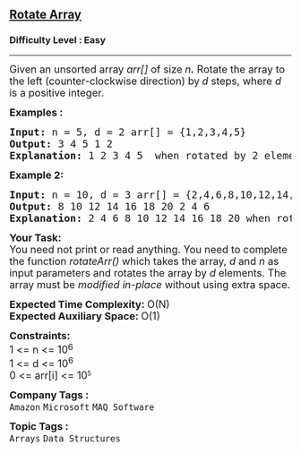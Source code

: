 <h2><a href="https://www.geeksforgeeks.org/problems/rotate-array-by-n-elements-1587115621/1">Rotate Array</a></h2><h3>Difficulty Level : Easy</h3><hr><div class="problems_problem_content__Xm_eO"><p><span style="font-size: 18px;">Given an unsorted array <em>arr[]</em> of size<strong> </strong><em>n<strong>.</strong></em>&nbsp;Rotate the array to the left (counter-clockwise direction) by<strong> </strong><em>d</em> steps, where <em>d</em> is a positive integer.&nbsp;</span></p>
<p><span style="font-size: 18px;"><strong>Examples :<br></strong></span></p>
<pre><span style="font-size: 18px;"><strong>Input: </strong>n = 5, d = 2 arr[] = {1,2,3,4,5}
<strong>Output: </strong>3 4 5 1 2
<strong>Explanation: </strong>1 2 3 4 5&nbsp; when rotated by 2 elements, it becomes 3 4 5 1 2.</span></pre>
<p><span style="font-size: 18px;"><strong>Example 2:</strong></span></p>
<pre><span style="font-size: 18px;"><strong>Input: </strong>n = 10, d = 3 arr[] = {2,4,6,8,10,12,14,16,18,20}
<strong>Output: </strong>8 10 12 14 16 18 20 2 4 6<strong>
Explanation: </strong>2 4 6 8 10 12 14 16 18 20 when rotated by 3 elements, it becomes 8 10 12 14 16 18 20 2 4 6.</span>
</pre>
<p><span style="font-size: 18px;"><strong>Your&nbsp;Task:</strong><br>You need not print or read anything. You need to complete the function <em>rotateArr()</em> which takes the array, <em>d</em> and <em>n</em> as input parameters and rotates the array by <em>d</em> elements. The array must be <em>modified in-place</em> without using extra space. <br></span></p>
<p><span style="font-size: 18px;"><strong>Expected Time Complexity:&nbsp;</strong>O(N)<br><strong>Expected Auxiliary Space:&nbsp;</strong>O(1)</span></p>
<p><span style="font-size: 18px;"><strong>Constraints:</strong><br>1 &lt;= n &lt;= 10</span><sup><span style="font-size: 15px;">6</span></sup><br><span style="font-size: 18px;">1 &lt;= d &lt;= 10<sup>6</sup></span><br><span style="font-size: 18px;">0 &lt;=&nbsp;arr[i] &lt;= 10</span><sup>5</sup></p></div><p><span style=font-size:18px><strong>Company Tags : </strong><br><code>Amazon</code>&nbsp;<code>Microsoft</code>&nbsp;<code>MAQ Software</code>&nbsp;<br><p><span style=font-size:18px><strong>Topic Tags : </strong><br><code>Arrays</code>&nbsp;<code>Data Structures</code>&nbsp;